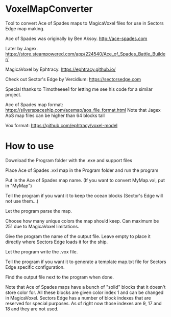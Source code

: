 # VoxelMapConverter
Tool to convert Ace of Spades maps to MagicaVoxel files for use in Sectors Edge map making.

Ace of Spades was originally by Ben Aksoy. http://ace-spades.com

Later by Jagex. https://store.steampowered.com/app/224540/Ace_of_Spades_Battle_Builder/

MagicaVoxel by Ephtracy. https://ephtracy.github.io/

Check out Sector's Edge by Vercidium: https://sectorsedge.com

Special thanks to Timotheeee1 for letting me see his code for a similar project.

Ace of Spades map format: https://silverspaceship.com/aosmap/aos_file_format.html 
Note that Jagex AoS map files can be higher than 64 blocks tall

Vox format: https://github.com/ephtracy/voxel-model

# How to use
Download the Program folder with the .exe and support files 

Place Ace of Spades .vxl map in the Program folder and run the program

Put in the Ace of Spades map name. (If you want to convert MyMap.vxl, put in "MyMap")

Tell the program if you want it to keep the ocean blocks (Sector's Edge will not use them...)

Let the program parse the map.

Choose how many unique colors the map should keep. Can maximum be 251 due to MagicaVoxel limitations.

Give the program the name of the output file. Leave empty to place it directly where Sectors Edge loads it for the ship.

Let the program write the .vox file.

Tell the program if you want it to generate a template map.txt file for Sectors Edge specific configuration. 

Find the output file next to the program when done. 

Note that Ace of Spades maps have a bunch of "solid" blocks that it doesn't store color for. All these blocks are given color index 1 and can be changed in MagicaVoxel.
Sectors Edge has a number of block indexes that are reserved for special purposes. As of right now those indexes are 9, 17 and 18 and they are not used. 